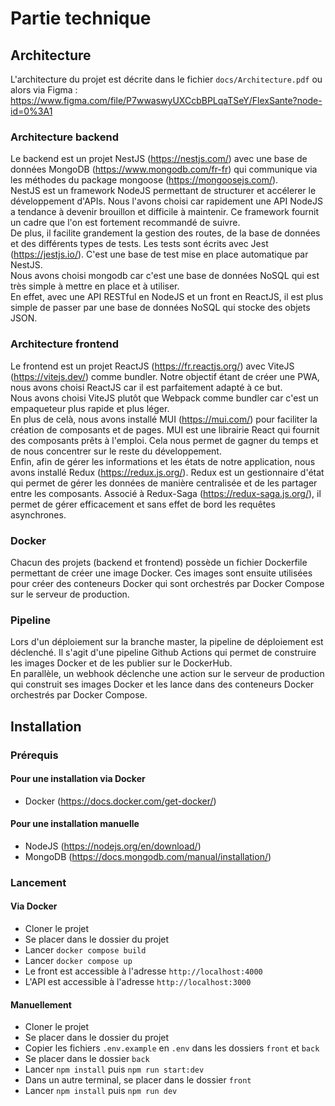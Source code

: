 # Partie technique

## Architecture

L'architecture du projet est décrite dans le fichier ```docs/Architecture.pdf``` ou alors via Figma : https://www.figma.com/file/P7wwaswyUXCcbBPLqaTSeY/FlexSante?node-id=0%3A1

### Architecture backend

Le backend est un projet NestJS (https://nestjs.com/) avec une base de données MongoDB (https://www.mongodb.com/fr-fr) qui communique via les méthodes du package mongoose (https://mongoosejs.com/). <br>
NestJS est un framework NodeJS permettant de structurer et accélerer le développement d'APIs.
Nous l'avons choisi car rapidement une API NodeJS a tendance à devenir brouillon et difficile à maintenir. Ce framework fournit un cadre que l'on est fortement recommandé de suivre. <br>
De plus, il facilite grandement la gestion des routes, de la base de données et des différents types de tests. 
Les tests sont écrits avec Jest (https://jestjs.io/). C'est une base de test mise en place automatique par NestJS. <br>
Nous avons choisi mongodb car c'est une base de données NoSQL qui est très simple à mettre en place et à utiliser. <br> En effet, avec une API RESTful en NodeJS et un front en ReactJS, il est plus simple de passer par une base de données NoSQL qui stocke des objets JSON. <br>

### Architecture frontend

Le frontend est un projet ReactJS (https://fr.reactjs.org/) avec ViteJS (https://vitejs.dev/) comme bundler. Notre objectif étant de créer une PWA, nous avons choisi ReactJS car il est parfaitement adapté à ce but.<br> 
Nous avons choisi ViteJS plutôt que Webpack comme bundler car c'est un empaqueteur plus rapide et plus léger. <br>
En plus de celà, nous avons installé MUI (https://mui.com/) pour faciliter la création de composants et de pages. MUI est une librairie React qui fournit des composants prêts à l'emploi.
Cela nous permet de gagner du temps et de nous concentrer sur le reste du développement. <br>
Enfin, afin de gérer les informations et les états de notre application, nous avons installé Redux (https://redux.js.org/). Redux est un gestionnaire d'état qui permet de gérer les données de manière centralisée et de les partager entre les composants. Associé à Redux-Saga (https://redux-saga.js.org/), il permet de gérer efficacement et sans effet de bord les requêtes asynchrones.

### Docker 

Chacun des projets (backend et frontend) possède un fichier Dockerfile permettant de créer une image Docker. 
Ces images sont ensuite utilisées pour créer des conteneurs Docker qui sont orchestrés par Docker Compose sur le serveur de production.

### Pipeline

Lors d'un déploiement sur la branche master, la pipeline de déploiement est déclenché. Il s'agit d'une pipeline Github Actions qui permet de construire les images Docker et de les publier sur le DockerHub. <br />
En parallèle, un webhook déclenche une action sur le serveur de production qui construit ses images Docker et les lance dans des conteneurs Docker orchestrés par Docker Compose.


## Installation

### Prérequis

#### Pour une installation via Docker

- Docker (https://docs.docker.com/get-docker/)

#### Pour une installation manuelle

- NodeJS (https://nodejs.org/en/download/)
- MongoDB (https://docs.mongodb.com/manual/installation/)

### Lancement

#### Via Docker

- Cloner le projet
- Se placer dans le dossier du projet
- Lancer ```docker compose build```
- Lancer ```docker compose up```
- Le front est accessible à l'adresse ```http://localhost:4000```
- L'API est accessible à l'adresse ```http://localhost:3000```

#### Manuellement

- Cloner le projet
- Se placer dans le dossier du projet
- Copier les fichiers ```.env.example``` en ```.env``` dans les dossiers ```front``` et ```back```
- Se placer dans le dossier ```back```
- Lancer ```npm install``` puis ```npm run start:dev```
- Dans un autre terminal, se placer dans le dossier ```front```
- Lancer ```npm install``` puis ```npm run dev```

